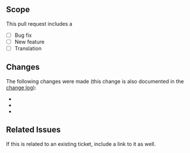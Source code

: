 ## Scope
This pull request includes a

- [ ] Bug fix
- [ ] New feature
- [ ] Translation

## Changes
The following changes were made (this change is also documented in the [change log](https://github.com/kartik-v/yii2-popover-x/blob/master/CHANGE.md)):

-
-
-

## Related Issues
If this is related to an existing ticket, include a link to it as well.